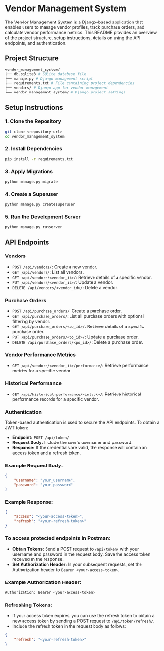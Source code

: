 # Vendor Management System


The Vendor Management System is a Django-based application that enables users to manage vendor profiles, track purchase orders, and calculate vendor performance metrics. This README provides an overview of the project structure, setup instructions, details on using the API endpoints, and authentication.

## Project Structure
```bash
vendor_management_system/
├── db.sqlite3 # SQLite database file
├── manage.py # Django management script
├── requirements.txt # File containing project dependencies
├── vendors/ # Django app for vendor management
└── vendor_management_system/ # Django project settings
```


## Setup Instructions

### 1. Clone the Repository

```bash
git clone <repository-url>
cd vendor_management_system
```
### 2. Install Dependencies
```bash
pip install -r requirements.txt
```
### 3. Apply Migrations
```bash
python manage.py migrate
```
### 4. Create a Superuser 
```bash
python manage.py createsuperuser
```
### 5. Run the Development Server
```bash
python manage.py runserver
```
## API Endpoints
### Vendors
* `POST /api/vendors/`: Create a new vendor.
* `GET /api/vendors/`: List all vendors.
* `GET /api/vendors/<vendor_id>/`: Retrieve details of a specific vendor.
* `PUT /api/vendors/<vendor_id>/`: Update a vendor.
* `DELETE /api/vendors/<vendor_id>/`: Delete a vendor.
### Purchase Orders
* `POST /api/purchase_orders/`: Create a purchase order.
* `GET /api/purchase_orders/`: List all purchase orders with optional filtering by vendor.
* `GET /api/purchase_orders/<po_id>/`: Retrieve details of a specific purchase order.
* `PUT /api/purchase_orders/<po_id>/`: Update a purchase order.
* `DELETE /api/purchase_orders/<po_id>/`: Delete a purchase order.
### Vendor Performance Metrics
* `GET /api/vendors/<vendor_id>/performance/`: Retrieve performance metrics for a specific vendor.
### Historical Performance
* `GET /api/historical-performance/<int:pk>/`: Retrieve historical performance records for a specific vendor.
### Authentication
Token-based authentication is used to secure the API endpoints. To obtain a JWT token:

* <strong>Endpoint:</strong> `POST /api/token/`
* <strong>Request Body:</strong> Include the user's username and password.
* <strong>Response:</strong> If the credentials are valid, the response will contain an access token and a refresh token.
### Example Request Body:

```json
{
    "username": "your_username",
    "password": "your_password"
}
```

### Example Response:

```json
{
    "access": "<your-access-token>",
    "refresh": "<your-refresh-token>"
}
```
### To access protected endpoints in Postman:

* <strong>Obtain Tokens:</strong> Send a POST request to `/api/token/` with your username and password in the request body. Save the access token received in the response.
* <strong>Set Authorization Header:</strong>
 In your subsequent requests, set the Authorization header to `Bearer <your-access-token>`.
### Example Authorization Header:

```bash
Authorization: Bearer <your-access-token>
```
### Refreshing Tokens:

* If your access token expires, you can use the refresh token to obtain a new access token by sending a POST request to `/api/token/refresh/`.
* Include the refresh token in the request body as follows:
```json
{
    "refresh": "<your-refresh-token>"
}
``` 
